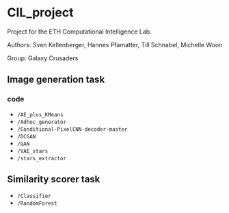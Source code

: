 # CIL_project
Project for the ETH Computational Intelligence Lab.

Authors: Sven Kellenberger, Hannes Pfamatter, Till Schnabel, Michelle Woon

Group: Galaxy Crusaders

## Image generation task
### code
- ```/AE_plus_KMeans```
- ```/Adhoc_generator```
- ```/Conditional-PixelCNN-decoder-master```
- ```/DCGAN```
- ```/GAN```
- ```/VAE_stars```
- ```/stars_extractor```

## Similarity scorer task
- ```/Classifier```
- ```/RandomForest```
